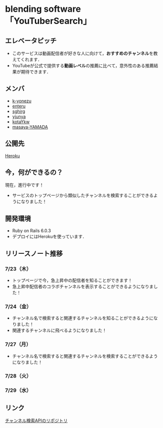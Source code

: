 # blending software「YouTuberSearch」
## エレベータピッチ
- このサービスは動画配信者が好きな人に向けて，**おすすめのチャンネル**を教えてくれます．
- YouTubeが公式で提供する**動画レベル**の推薦に比べて，意外性のある推薦結果が期待できます．
<!-- - Googleアカウントをリンクすると，登録しているチャンネルからおすすめのチャンネルを見つけます． -->


## メンバ
- [k-yonezu](https://github.com/k-yonezu)
- [enteru](https://github.com/enteru)
- [sghirg](https://github.com/sghirg)
- [yjunya](https://github.com/yjunya)
- [kotaYkw](https://github.com/kotaYkw)
- [masaya-YAMADA](https://github.com/masaya-YAMADA)


## 公開先
[Heroku](https://youtuber-search.herokuapp.com/)

## 今，何ができるの？
現在，進行中です！
- サービスのトップページから類似したチャンネルを検索することができるようになりました！

## 開発環境

- Ruby on Rails 6.0.3
- デプロイにはHerokuを使っています．
<!-- - 環境構築はDockerを使っています． -->

## リリースノート推移
### 7/23（木）
<!-- - サービスのトップページを開くことができるようになりました！ -->
- トップページで今，急上昇中の配信者を知ることができます！
- 急上昇中配信者のコラボチャンネルを表示することができるようになりました！

### 7/24（金）
- チャンネル名で検索すると関連するチャンネルを知ることができるようになりました！
- 関連するチャンネルに飛べるようになりました！

### 7/27（月）
- チャンネル名で検索すると関連するチャンネルを検索することができるようになりました！

### 7/28（火）
### 7/29（水）

## リンク
[チャンネル検索APIのリポジトリ](https://github.com/enpitut2020/blending-software_summer_api)